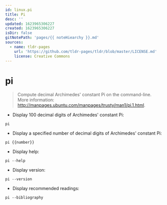 ```yaml
---
id: linux.pi
title: Pi
desc: ''
updated: 1623965306227
created: 1623965306227
isDir: false
gitNotePath: 'pages/{{ noteHiearchy }}.md'
sources:
  - name: tldr-pages
    url: 'https://github.com/tldr-pages/tldr/blob/master/LICENSE.md'
    license: Creative Commons
---
```

# pi

> Compute decimal Archimedes' constant Pi on the command-line.
> More information: <http://manpages.ubuntu.com/manpages/trusty/man1/pi.1.html>.

- Display 100 decimal digits of Archimedes' constant Pi:

`pi`

- Display a specified number of decimal digits of Archimedes' constant Pi:

`pi {{number}}`

- Display help:

`pi --help`

- Display version:

`pi --version`

- Display recommended readings:

`pi --bibliography`

